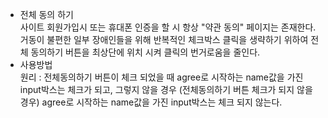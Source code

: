 * 전체 동의 하기<br />사이트 회원가입시 또는 휴대폰 인증을 할 시 항상 "약관 동의" 페이지는 존재한다. 거동이 불편한 일부 장애인들을 위해 반복적인 체크박스 클릭을 생략하기 위하여 전체 동의하기 버튼을 최상단에 위치 시켜 클릭의 번거로움을 줄인다.<br />
* 사용방법<br />원리 : 전체동의하기 버튼이 체크 되었을 때 agree로 시작하는 name값을 가진 input박스는 체크가 되고, 그렇지 않을 경우 (전체동의하기 버튼 체크가 되지 않을 경우) agree로 시작하는 name값을 가진 input박스는 체크 되지 않는다.
